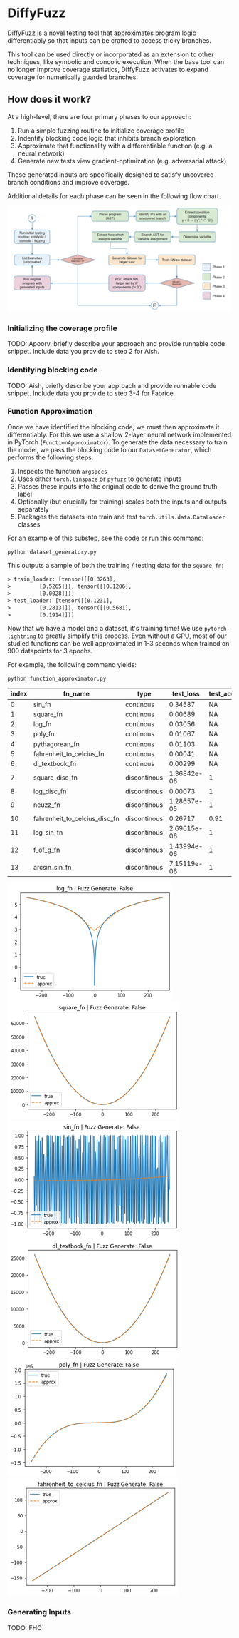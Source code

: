 # DiffyFuzz

DiffyFuzz is a novel testing tool that approximates program logic differentiably so that inputs can be crafted to access tricky branches. 

This tool can be used directly or incorporated as an extension to other techniques, like symbolic and concolic execution. When the base tool can no longer improve coverage statistics, DiffyFuzz activates to expand coverage for numerically guarded branches. 

## How does it work?

At a high-level, there are four primary phases to our approach:

1. Run a simple fuzzing routine to initialize coverage profile
2. Indentify blocking code logic that inhibits branch exploration 
3. Approximate that functionality with a differentiable function (e.g. a neural network)
4. Generate new tests view gradient-optimization (e.g. adversarial attack)

These generated inputs are specifically designed to satisfy uncovered branch conditions and improve coverage. 

Additional details for each phase can be seen in the following flow chart.

![DiffyFuzz Overview](/imgs/overview.png?raw=true)

### Initializing the coverage profile

TODO: Apoorv, briefly describe your approach and provide runnable code snippet. Include data you provide to step 2 for Aish.

### Identifying blocking code

TODO: Aish, briefly describe your approach and provide runnable code snippet. Include data you provide to step 3-4 for Fabrice.

### Function Approximation

Once we have identified the blocking code, we must then approximate it differentiably. For this we use a shallow 2-layer neural network implemented in PyTorch (`FunctionApproximator`). To generate the data necessary to train the model, we pass the blocking code to our `DatasetGenerator`, which performs the following steps:

1. Inspects the function `argspecs`
2. Uses either `torch.linspace` or `pyfuzz` to generate inputs
4. Passes these inputs into the original code to derive the ground truth label
3. Optionally (but crucially for training) scales both the inputs and outputs separately
5. Packages the datasets into train and test `torch.utils.data.DataLoader` classes

For an example of this substep, see the [code](src/dataset_generator.py) or run this command:
```
python dataset_generatory.py
```
This outputs a sample of both the training / testing data for the `square_fn`:
```
> train_loader: [tensor([[0.3263],
>         [0.5265]]), tensor([[0.1206],
>         [0.0028]])]
> test_loader: [tensor([[0.1231],
>         [0.2813]]), tensor([[0.5681],
>         [0.1914]])]
```

Now that we have a model and a dataset, it's training time! We use `pytorch-lightning` to greatly simplify this process. Even without a GPU, most of our studied functions can be well approximated in 1-3 seconds when trained on 900 datapoints for 3 epochs. 

For example, the following command yields:

```
python function_approximator.py
```

|index|fn\_name|type|test\_loss|test\_acc|train\_time_in_sec|fuzz\_generate|
|---|---|---|---|---|---|---|
|0|sin\_fn|continous|0\.34587|NA|1\.60|false|
|1|square\_fn|continous|0\.00689|NA|1\.57|false|
|2|log\_fn|continous|0\.03056|NA|1\.58|false|
|3|poly\_fn|continous|0\.01067|NA|1\.62|false|
|4|pythagorean\_fn|continous|0\.01103|NA|1\.61|false|
|5|fahrenheit\_to_celcius_fn|continous|0\.00041|NA|1\.61|false|
|6|dl\_textbook_fn|continous|0\.00299|NA|1\.61|false|
|7|square\_disc_fn|discontinous|1\.36842e-06|1|1\.62|false|
|8|log\_disc_fn|discontinous|0\.00073|1|1\.63|false|
|9|neuzz\_fn|discontinous|1\.28657e-05|1|1\.61|false|
|10|fahrenheit\_to_celcius_disc_fn|discontinous|0\.26717|0\.91|1\.60|false|
|11|log\_sin_fn|discontinous|2\.69615e-06|1|1\.60|false|
|12|f\_of_g_fn|discontinous|1\.43994e-06|1|1\.66|false|
|13|arcsin\_sin_fn|discontinous|7\.15119e-06|1|1\.62|false|

![log_fn](/imgs/log_fn.png?raw=true)  ![square_fn](/imgs/square_fn.png?raw=true)  ![sin_fn](/imgs/sin_fn.png?raw=true)  ![dl_textbook_fn](/imgs/dl_textbook_fn.png?raw=true)  ![poly_fn](/imgs/poly_fn.png?raw=true)  ![fahrenheit_to_celcius_fn](/imgs/fahrenheit_to_celcius_fn.png?raw=true)

### Generating Inputs

TODO: FHC
